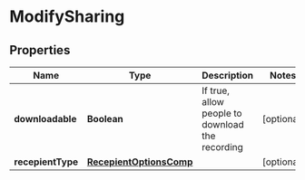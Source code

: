 
# ModifySharing

## Properties
Name | Type | Description | Notes
------------ | ------------- | ------------- | -------------
**downloadable** | **Boolean** | If true, allow people to download the recording |  [optional]
**recepientType** | [**RecepientOptionsComp**](RecepientOptionsComp.md) |  |  [optional]



